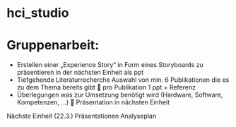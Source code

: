 # hci_studio


# Gruppenarbeit:
- Erstellen einer „Experience Story“ in Form eines Storyboards zu präsentieren in der nächsten Einheit als ppt
- Tiefgehende Literaturrecherche Auswahl von min. 6 Publikationen die es zu dem Thema bereits gibt  pro Publikation 1 ppt + Referenz
- Überlegungen was zur Umsetzung benötigt wird (Hardware, Software, Kompetenzen, ...)  Präsentation in nächsten Einheit

Nächste Einheit (22.3.)
Präsentationen
Analyseplan
